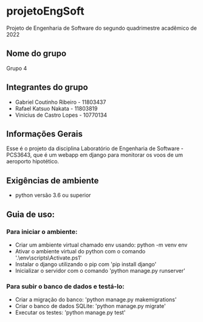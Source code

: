 # projetoEngSoft
Projeto de Engenharia de Software do segundo quadrimestre acadêmico de 2022

## Nome do grupo 

Grupo 4

## Integrantes do grupo

- Gabriel Coutinho Ribeiro - 11803437
- Rafael Katsuo Nakata     - 11803819
- Vinicius de Castro Lopes - 10770134

## Informações Gerais
    
Esse é o projeto da disciplina Laboratório de Engenharia de Software - PCS3643, que é um webapp em django para monitorar os voos de um aeroporto hipotético.

## Exigências de ambiente

- python versão 3.6 ou superior

## Guia de uso:

### Para iniciar o ambiente:
- Criar um ambiente virtual chamado env usando: python -m venv env
- Ativar o ambiente virtual do python com o comando '.\env\scripts\Activate.ps1'
- Instalar o django utilizando o pip com 'pip install django'
- Inicializar o servidor com o comando 'python manage.py runserver'

### Para subir o banco de dados e testá-lo:
- Criar a migração do banco: 'python manage.py makemigrations'
- Criar o banco de dados SQLite: 'python manage.py migrate'
- Executar os testes: 'python manage.py test'
